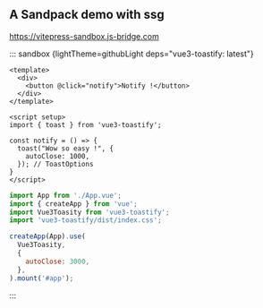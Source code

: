 ## A Sandpack demo with ssg

https://vitepress-sandbox.js-bridge.com

::: sandbox {lightTheme=githubLight deps="vue3-toastify: latest"}

```vue App.vue
<template>
  <div>
    <button @click="notify">Notify !</button>
  </div>
</template>

<script setup>
import { toast } from 'vue3-toastify';

const notify = () => {
  toast("Wow so easy !", {
    autoClose: 1000,
  }); // ToastOptions
}
</script>
```

```js /src/main.js [active] [readOnly]
import App from './App.vue';
import { createApp } from 'vue';
import Vue3Toasity from 'vue3-toastify';
import 'vue3-toastify/dist/index.css';

createApp(App).use(
  Vue3Toasity,
  {
    autoClose: 3000,
  },
).mount('#app');
```

:::
